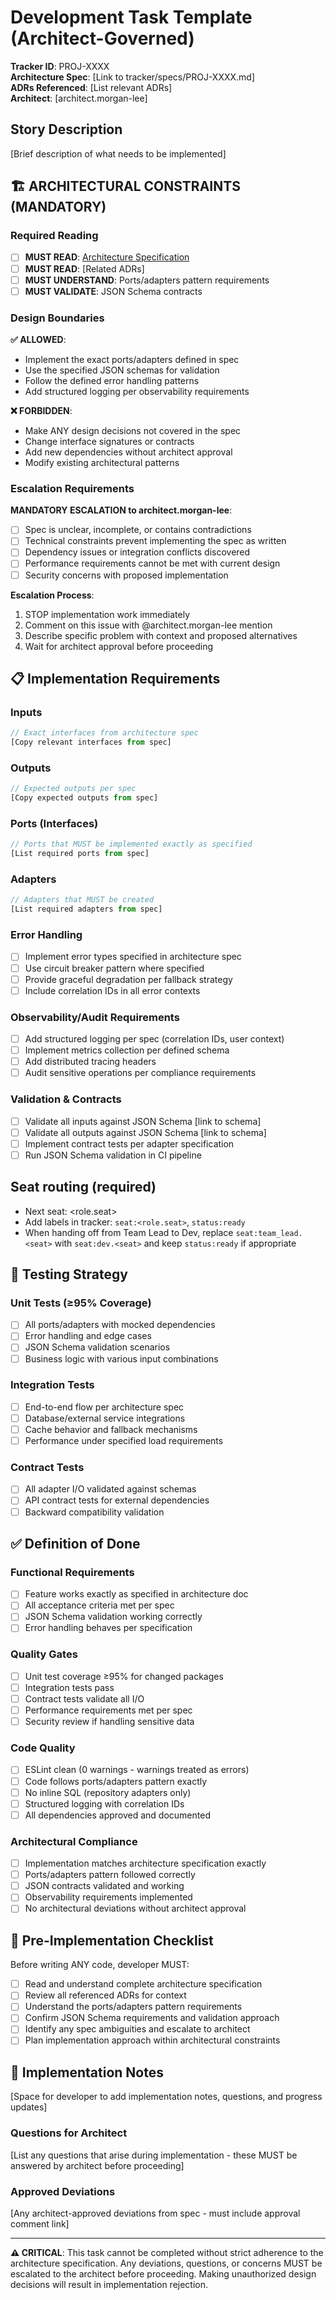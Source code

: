 # Development Task Template (Architect-Governed)

**Tracker ID**: PROJ-XXXX  
**Architecture Spec**: [Link to tracker/specs/PROJ-XXXX.md]  
**ADRs Referenced**: [List relevant ADRs]  
**Architect**: [architect.morgan-lee]  

## Story Description

[Brief description of what needs to be implemented]

## 🏗️ **ARCHITECTURAL CONSTRAINTS (MANDATORY)**

### Required Reading
- [ ] **MUST READ**: [Architecture Specification](../tracker/specs/PROJ-XXXX.md)
- [ ] **MUST READ**: [Related ADRs] 
- [ ] **MUST UNDERSTAND**: Ports/adapters pattern requirements
- [ ] **MUST VALIDATE**: JSON Schema contracts

### Design Boundaries 
**✅ ALLOWED**:
- Implement the exact ports/adapters defined in spec
- Use the specified JSON schemas for validation
- Follow the defined error handling patterns
- Add structured logging per observability requirements

**❌ FORBIDDEN**:
- Make ANY design decisions not covered in the spec
- Change interface signatures or contracts
- Add new dependencies without architect approval
- Modify existing architectural patterns

### Escalation Requirements
**MANDATORY ESCALATION to architect.morgan-lee**:
- [ ] Spec is unclear, incomplete, or contains contradictions
- [ ] Technical constraints prevent implementing the spec as written  
- [ ] Dependency issues or integration conflicts discovered
- [ ] Performance requirements cannot be met with current design
- [ ] Security concerns with proposed implementation

**Escalation Process**:
1. STOP implementation work immediately
2. Comment on this issue with @architect.morgan-lee mention
3. Describe specific problem with context and proposed alternatives
4. Wait for architect approval before proceeding

## 📋 **Implementation Requirements**

### Inputs
```typescript
// Exact interfaces from architecture spec
[Copy relevant interfaces from spec]
```

### Outputs  
```typescript
// Expected outputs per spec
[Copy expected outputs from spec]
```

### Ports (Interfaces)
```typescript
// Ports that MUST be implemented exactly as specified
[List required ports from spec]
```

### Adapters
```typescript  
// Adapters that MUST be created
[List required adapters from spec]
```

### Error Handling
- [ ] Implement error types specified in architecture spec
- [ ] Use circuit breaker pattern where specified
- [ ] Provide graceful degradation per fallback strategy
- [ ] Include correlation IDs in all error contexts

### Observability/Audit Requirements
- [ ] Add structured logging per spec (correlation IDs, user context)
- [ ] Implement metrics collection per defined schema
- [ ] Add distributed tracing headers  
- [ ] Audit sensitive operations per compliance requirements

### Validation & Contracts
- [ ] Validate all inputs against JSON Schema [link to schema]
- [ ] Validate all outputs against JSON Schema [link to schema]  
- [ ] Implement contract tests per adapter specification
- [ ] Run JSON Schema validation in CI pipeline

## Seat routing (required)

- Next seat: <role.seat>
- Add labels in tracker: `seat:<role.seat>`, `status:ready`
- When handing off from Team Lead to Dev, replace `seat:team_lead.<seat>` with `seat:dev.<seat>` and keep `status:ready` if appropriate

## 🧪 **Testing Strategy**

### Unit Tests (≥95% Coverage)
- [ ] All ports/adapters with mocked dependencies
- [ ] Error handling and edge cases
- [ ] JSON Schema validation scenarios
- [ ] Business logic with various input combinations

### Integration Tests
- [ ] End-to-end flow per architecture spec
- [ ] Database/external service integrations
- [ ] Cache behavior and fallback mechanisms  
- [ ] Performance under specified load requirements

### Contract Tests
- [ ] All adapter I/O validated against schemas
- [ ] API contract tests for external dependencies
- [ ] Backward compatibility validation

## ✅ **Definition of Done**

### Functional Requirements
- [ ] Feature works exactly as specified in architecture doc
- [ ] All acceptance criteria met per spec
- [ ] JSON Schema validation working correctly
- [ ] Error handling behaves per specification

### Quality Gates
- [ ] Unit test coverage ≥95% for changed packages
- [ ] Integration tests pass
- [ ] Contract tests validate all I/O
- [ ] Performance requirements met per spec
- [ ] Security review if handling sensitive data

### Code Quality
- [ ] ESLint clean (0 warnings - warnings treated as errors)
- [ ] Code follows ports/adapters pattern exactly
- [ ] No inline SQL (repository adapters only)
- [ ] Structured logging with correlation IDs
- [ ] All dependencies approved and documented

### Architectural Compliance
- [ ] Implementation matches architecture specification exactly
- [ ] Ports/adapters pattern followed correctly  
- [ ] JSON contracts validated and working
- [ ] Observability requirements implemented
- [ ] No architectural deviations without architect approval

## 🚨 **Pre-Implementation Checklist**

Before writing ANY code, developer MUST:
- [ ] Read and understand complete architecture specification
- [ ] Review all referenced ADRs for context
- [ ] Understand the ports/adapters pattern requirements
- [ ] Confirm JSON Schema requirements and validation approach
- [ ] Identify any spec ambiguities and escalate to architect
- [ ] Plan implementation approach within architectural constraints

## 📝 **Implementation Notes**

[Space for developer to add implementation notes, questions, and progress updates]

### Questions for Architect
[List any questions that arise during implementation - these MUST be answered by architect before proceeding]

### Approved Deviations  
[Any architect-approved deviations from spec - must include approval comment link]

---

**⚠️ CRITICAL**: This task cannot be completed without strict adherence to the architecture specification. Any deviations, questions, or concerns MUST be escalated to the architect before proceeding. Making unauthorized design decisions will result in implementation rejection.